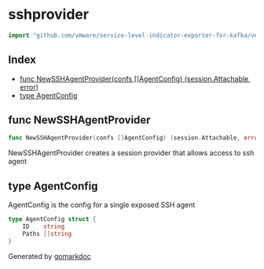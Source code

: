 <!-- Code generated by gomarkdoc. DO NOT EDIT -->

# sshprovider

```go
import "github.com/vmware/service-level-indicator-exporter-for-kafka/vendor/github.com/moby/buildkit/session/sshforward/sshprovider"
```

## Index

- [func NewSSHAgentProvider(confs []AgentConfig) (session.Attachable, error)](<#func-newsshagentprovider>)
- [type AgentConfig](<#type-agentconfig>)


## func NewSSHAgentProvider

```go
func NewSSHAgentProvider(confs []AgentConfig) (session.Attachable, error)
```

NewSSHAgentProvider creates a session provider that allows access to ssh agent

## type AgentConfig

AgentConfig is the config for a single exposed SSH agent

```go
type AgentConfig struct {
    ID    string
    Paths []string
}
```



Generated by [gomarkdoc](<https://github.com/princjef/gomarkdoc>)
